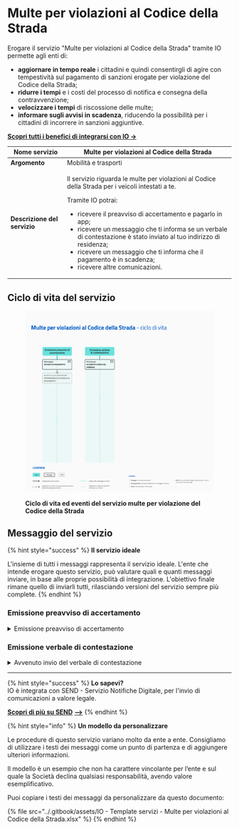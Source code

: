 # Multe per violazioni al Codice della Strada

Erogare il servizio "Multe per violazioni al Codice della Strada" tramite IO permette agli enti di:

* **aggiornare in tempo reale** i cittadini e quindi consentirgli di agire con tempestività sul pagamento di sanzioni erogate per violazione del Codice della Strada;
* **ridurre i tempi** e i costi del processo di notifica e consegna della contravvenzione;
* **velocizzare i tempi** di riscossione delle multe;
* **informare sugli avvisi in scadenza**, riducendo la possibilità per i cittadini di incorrere in sanzioni aggiuntive.

[**Scopri tutti i benefici di integrarsi con IO →** ](https://docs.pagopa.it/manuale-servizi/lapp-io/cose-io-e-qual-e-il-suo-obiettivo)

| **Nome servizio**            | Multe per violazioni al Codice della Strada                                                                                                                                                                                                                                                                                                                                                                                                                     |
| ---------------------------- | --------------------------------------------------------------------------------------------------------------------------------------------------------------------------------------------------------------------------------------------------------------------------------------------------------------------------------------------------------------------------------------------------------------------------------------------------------------- |
| **Argomento**                | Mobilità e trasporti                                                                                                                                                                                                                                                                                                                                                                                                                                            |
| **Descrizione del servizio** | <p>Il servizio riguarda le multe per violazioni al Codice della Strada per i veicoli intestati a te.</p><p></p><p>Tramite IO potrai:</p><ul><li>ricevere il preavviso di accertamento e pagarlo in app;</li><li>ricevere un messaggio che ti informa se un verbale di contestazione è stato inviato al tuo indirizzo di residenza;</li><li>ricevere un messaggio che ti informa che il pagamento è in scadenza;</li><li>ricevere altre comunicazioni.</li></ul> |

## **Ciclo di vita del servizio**

<figure><img src="../.gitbook/assets/Multe-x (1).png" alt=""><figcaption><p><strong>Ciclo di vita ed eventi del servizio multe per violazione del Codice della Strada</strong></p></figcaption></figure>

## Messaggio del servizio

{% hint style="success" %}
**Il servizio ideale**

L'insieme di tutti i messaggi rappresenta il servizio ideale. L'ente che intende erogare questo servizio, può valutare quali e quanti messaggi inviare, in base alle proprie possibilità di integrazione. L'obiettivo finale rimane quello di inviarli tutti, rilasciando versioni del servizio sempre più complete.
{% endhint %}

### Emissione preavviso di accertamento

<details>

<summary>Emissione preavviso di accertamento</summary>

:sparkles: <mark style="color:blue;">**Messaggio Premium**</mark> — Se hai un contratto Premium, ti consigliamo di configurare questo messaggio con promemoria Premium: i destinatari verranno avvisati dell‘avvicinarsi della scadenza tramite notifica push.

***

**🖋 Titolo del messaggio:** Preavviso di accertamento

🗒 **Testo del messaggio**: Il \<gg/mm/aaaa> alle \<hh:mm> in \<indirizzo>, la persona alla guida del veicolo targato \<numero targa> ha commesso queste violazioni:

**• \<tipologia di violazione> - art. \<numero>**

**Accertamento numero**: \<numero accertamento>

\[Vedi accertamento]\(URL)

**Da pagare**: <00,00> €, già scontato del 30% se paghi entro il \<gg/mm/aaaa>

**Cosa succede se non pago entro il \<gg/mm/aa>?** Riceverai il verbale di contravvenzione in base a quanto previsto dal Codice della Strada e potranno essere addebitate le spese di notifica.&#x20;

Puoi pagare direttamente in app premendo “Vedi Avviso”, oppure tramite tutti i canali di pagamento della piattaforma pagoPA e le altre modalità di pagamento offerte dell'ente creditore.

In fase di pagamento, se previsto dall'ente, l'importo riportato nel messaggio potrebbe subire variazioni.

**🪄  Pulsante**: Vedi avviso

***

**Destinatari**: Tutti i cittadini residenti nell'area geografica di azione del servizio che hanno commesso una violazione del Codice della Strada.

**Quando inviarlo**: Quando è stata commessa la violazione.

**User story**: Come cittadino voglio ricevere comunicazione della violazione commessa.

</details>

### Emissione verbale di contestazione

<details>

<summary>Avvenuto invio del verbale di contestazione</summary>

**🖋 Titolo del messaggio:** Invio del verbale

🗒 **Testo del messaggio**: In base al Codice della Strada, ti abbiamo inviato il verbale di contestazione \<numero verbale>. Lo riceverai nei prossimi giorni.&#x20;

L’importo del verbale potrà comprendere spese di notifica. Per maggiori informazioni, visita \[questo sito]\(URL).

**🪄  Pulsante**: n/a

***

**Destinatari**: Tutti i cittadini che hanno ricevuto una contravvenzione e non l'hanno pagata.

**Quando inviarlo**: Quando sono trascorsi i giorni previsti per pagare la contravvenzione in misura ridotta.

**User story**: Come cittadino voglio ricevere comunicazione della violazione commessa.

</details>

***

{% hint style="success" %}
**Lo sapevi?**\
IO è integrata con SEND - Servizio Notifiche Digitale, per l'invio di comunicazioni a valore legale.

[**Scopri di più su SEND**](https://notifichedigitali.pagopa.it/) [**-->**](https://www.pagopa.it/it/prodotti-e-servizi/piattaforma-notifiche-digitali)
{% endhint %}

{% hint style="info" %}
**Un modello da personalizzare**

Le procedure di questo servizio variano molto da ente a ente. Consigliamo di utilizzare i testi dei messaggi come un punto di partenza e di aggiungere ulteriori informazioni.&#x20;

Il modello è un esempio che non ha carattere vincolante per l’ente e sul quale la Società declina qualsiasi responsabilità, avendo valore esemplificativo.

Puoi copiare i testi dei messaggi da personalizzare da questo documento:

{% file src="../.gitbook/assets/IO - Template servizi - Multe per violazioni al Codice della Strada.xlsx" %}
{% endhint %}
